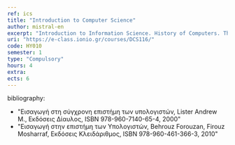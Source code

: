```yaml
---
ref: ics
title: "Introduction to Computer Science"
author: mistral-en
excerpt: "Introduction to Information Science. History of Computers. The von Neumann model of computer. Bits and bytes, binary numbers, text and multimedia binary representations. Computer Arithmetic. Introduction to computer architecture (central processing unit, memory hierarchies, input-output subsystems). Introduction to computer networking and operating systems. Algorithms and Programming languages. Introduction to databases, data compression and security."
uri: "https://e-class.ionio.gr/courses/DCS116/"
code: ΗΥ010
semester: 1
type: "Compulsory"
hours: 4
extra: 
ects: 6
---
```



bibliography: 
  - "Εισαγωγή στη σύγχρονη επιστήμη των υπολογιστών, Lister Andrew M., Εκδόσεις Δίαυλος, ISBN 978-960-7140-65-4, 2000"
  - "Εισαγωγή στην επιστήμη των Υπολογιστών, Behrouz Forouzan, Firouz Mosharraf, Εκδόσεις Κλειδάριθμος, ISBN 978-960-461-366-3, 2010"
  

